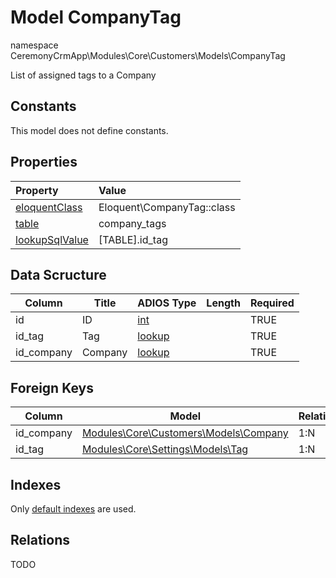 # Model CompanyTag

namespace CeremonyCrmApp\Modules\Core\Customers\Models\CompanyTag

List of assigned tags to a Company

## Constants

This model does not define constants.

## Properties

| Property                                                                                 | Value                      |
| :--------------------------------------------------------------------------------------- | :------------------------- |
| [eloquentClass](https://docs.wai.blue/adios-framework/models/properties#eloquentClass)   | Eloquent\CompanyTag::class |
| [table](https://docs.wai.blue/adios-framework/models/properties#table)                   | company_tags               |
| [lookupSqlValue](https://docs.wai.blue/adios-framework/models/properties#lookupSqlValue) | [TABLE].id_tag             |

## Data Scructure

| Column     | Title   | ADIOS Type                                                               | Length | Required |
| ---------- | ------- | ------------------------------------------------------------------------ | ------ | -------- |
| id         | ID      | [int](https://docs.wai.blue/adios-framework/models/attributes#int)       |        | TRUE     |
| id_tag     | Tag     | [lookup](https://docs.wai.blue/adios-framework/models/attributes#lookup) |        | TRUE     |
| id_company | Company | [lookup](https://docs.wai.blue/adios-framework/models/attributes#lookup) |        | TRUE     |

## Foreign Keys

| Column     | Model                                                            | Relation | OnUpdate | OnDelete |
| ---------- | ---------------------------------------------------------------- | -------- | -------- | -------- |
| id_company | [Modules\Core\Customers\Models\Company](./company.md)            | 1:N      | Cascade  | Restrict |
| id_tag     | [Modules\Core\Settings\Models\Tag](../../settings/models/Tag.md) | 1:N      | Cascade  | Restrict |

## Indexes

Only [default indexes](https://docs.wai.blue/adios-framework/default-indexes) are used.

## Relations

TODO
